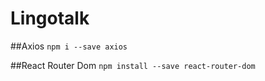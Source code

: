 # Lingotalk

##Axios
`npm i --save axios`

##React Router Dom
`npm install --save react-router-dom`
